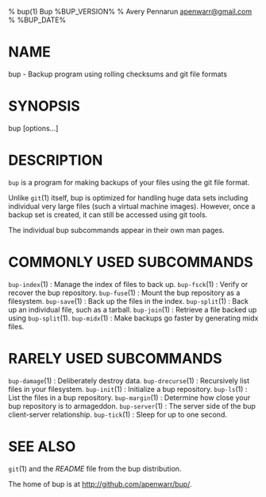 % bup(1) Bup %BUP_VERSION%
% Avery Pennarun <apenwarr@gmail.com>
% %BUP_DATE%

# NAME

bup - Backup program using rolling checksums and git file formats

# SYNOPSIS

bup <command> [options...]

# DESCRIPTION

`bup` is a program for making backups of your files using
the git file format.

Unlike `git`(1) itself, bup is
optimized for handling huge data sets including individual
very large files (such a virtual machine images).  However,
once a backup set is created, it can still be accessed
using git tools.

The individual bup subcommands appear in their own man
pages.

# COMMONLY USED SUBCOMMANDS

`bup-index`(1)
:   Manage the index of files to back up.
`bup-fsck`(1)
:   Verify or recover the bup repository.
`bup-fuse`(1)
:   Mount the bup repository as a filesystem.
`bup-save`(1)
:   Back up the files in the index.
`bup-split`(1)
:   Back up an individual file, such as a tarball.
`bup-join`(1)
:   Retrieve a file backed up using `bup-split`(1).
`bup-midx`(1)
:   Make backups go faster by generating midx files.

# RARELY USED SUBCOMMANDS

`bup-damage`(1)
:   Deliberately destroy data.
`bup-drecurse`(1)
:   Recursively list files in your filesystem.
`bup-init`(1)
:   Initialize a bup repository.
`bup-ls`(1)
:   List the files in a bup repository.
`bup-margin`(1)
:   Determine how close your bup repository is to armageddon.
`bup-server`(1)
:   The server side of the bup client-server relationship.
`bup-tick`(1)
:   Sleep for up to one second.

# SEE ALSO

`git`(1) and the *README* file from the bup distribution.

The home of bup is at <http://github.com/apenwarr/bup/>.
